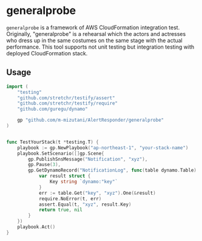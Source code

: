 # generalprobe

`generalprobe` is a framework of AWS CloudFormation integration test. Originally, "generalprobe" is a rehearsal which the actors and actresses who dress up in the same costumes on the same stage with the actual performance. This tool supports not unit testing but integration testing with deployed CloudFormation stack.

## Usage

```go
import (
	"testing"
	"github.com/stretchr/testify/assert"
	"github.com/stretchr/testify/require"
	"github.com/guregu/dynamo"

	gp "github.com/m-mizutani/AlertResponder/generalprobe"
)


func TestYourStack(t *testing.T) {
	playbook := gp.NewPlaybook("ap-northeast-1", "your-stack-name")
	playbook.SetScenario([]gp.Scene{
		gp.PublishSnsMessage("Notification", "xyz"),
		gp.Pause(3),
		gp.GetDynamoRecord("NotificationLog", func(table dynamo.Table) (bool, error) {
		    var result struct {
			    Key string `dynamo:"key"`
			}
			err := table.Get("key", "xyz").One(&result)
			require.NoError(t, err)
			assert.Equal(t, "xyz", result.Key)
			return true, nil
		}
	})
	playbook.Act()
}
```
